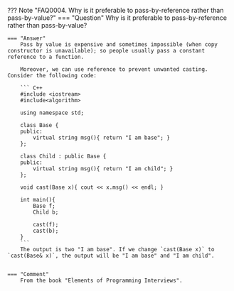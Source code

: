 ??? Note "FAQ0004. Why is it preferable to pass-by-reference rather than pass-by-value?"
    === "Question"
        Why is it preferable to pass-by-reference rather than pass-by-value?

    === "Answer"
        Pass by value is expensive and sometimes impossible (when copy constructor is unavailable); so people usually pass a constant reference to a function.
        
        Moreover, we can use reference to prevent unwanted casting. Consider the following code:

        ``` C++            
        #include <iostream>
        #include<algorithm>

        using namespace std;

        class Base {
        public:
            virtual string msg(){ return "I am base"; }
        };

        class Child : public Base {
        public:
            virtual string msg(){ return "I am child"; }
        };

        void cast(Base x){ cout << x.msg() << endl; }

        int main(){
            Base f;
            Child b;

            cast(f);
            cast(b);
        }
        ``` 
        The output is two "I am base". If we change `cast(Base x)` to `cast(Base& x)`, the output will be "I am base" and "I am child".
        

    === "Comment"
        From the book "Elements of Programming Interviews".